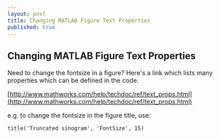 ```yaml
---
layout: post
title: Changing MATLAB Figure Text Properties
published: true
---
```


## Changing MATLAB Figure Text Properties

Need to change the fontsize in a figure? Here's a link which lists many properties which can be defined in the code.

[http://www.mathworks.com/help/techdoc/ref/text_props.html](http://www.mathworks.com/help/techdoc/ref/text_props.html)

e.g. to change the fontsize in the figure title, use:

```
title('Truncated sinogram', 'FontSize', 15)
```
